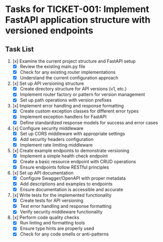 # Tasks for TICKET-001: Implement FastAPI application structure with versioned endpoints

## Task List

1. [x] Examine the current project structure and FastAPI setup
   - [x] Review the existing main.py file
   - [x] Check for any existing router implementations
   - [x] Understand the current configuration approach

2. [x] Set up API versioning structure
   - [x] Create directory structure for API versions (v1, etc.)
   - [x] Implement router factory or pattern for version management
   - [x] Set up path operations with version prefixes

3. [x] Implement error handling and response formatting
   - [x] Create custom exception classes for different error types
   - [x] Implement exception handlers for FastAPI
   - [x] Define standardized response models for success and error cases

4. [x] Configure security middleware
   - [x] Set up CORS middleware with appropriate settings
   - [x] Add security headers configuration
   - [x] Implement rate limiting middleware

5. [x] Create example endpoints to demonstrate versioning
   - [x] Implement a simple health check endpoint
   - [x] Create a basic resource endpoint with CRUD operations
   - [x] Ensure endpoints follow RESTful principles

6. [x] Set up API documentation
   - [x] Configure Swagger/OpenAPI with proper metadata
   - [x] Add descriptions and examples to endpoints
   - [x] Ensure documentation is accessible and accurate

7. [x] Write tests for the implemented functionality
   - [x] Create tests for API versioning
   - [x] Test error handling and response formatting
   - [x] Verify security middleware functionality

8. [x] Perform code quality checks
   - [x] Run linting and formatting tools
   - [x] Ensure type hints are properly used
   - [x] Check for any code smells or anti-patterns
